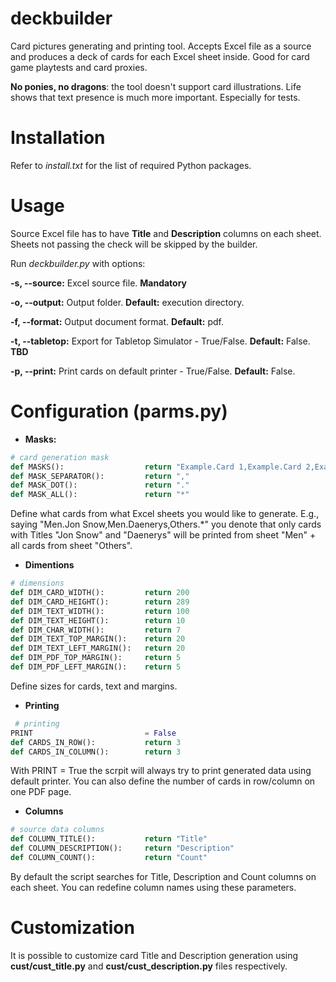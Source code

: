 # deckbuilder
Card pictures generating and printing tool. Accepts Excel file as a source and produces a deck of cards for each Excel sheet inside. Good for card game playtests and card proxies.

**No ponies, no dragons**: the tool doesn't support card illustrations.
Life shows that text presence is much more important. Especially for tests.
# Installation
Refer to *install.txt* for the list of required Python packages.
# Usage
Source Excel file has to have **Title** and **Description** columns on each sheet.
Sheets not passing the check will be skipped by the builder.

Run *deckbuilder.py* with options:

**-s, --source:** Excel source file. **Mandatory**

**-o, --output:** Output folder. **Default:** execution directory.
 
**-f, --format:** Output document format. **Default:** pdf.
 
**-t, --tabletop:** Export for Tabletop Simulator - True/False. **Default:** False. **TBD**

**-p, --print:** Print cards on default printer - True/False. **Default:** False.
# Configuration (parms.py)
 - **Masks:**
```python
# card generation mask
def MASKS():                  return "Example.Card 1,Example.Card 2,Example2.*"
def MASK_SEPARATOR():         return ","
def MASK_DOT():               return "."
def MASK_ALL():               return "*"
```
Define what cards from what Excel sheets you would like to generate. E.g., saying "Men.Jon Snow,Men.Daenerys,Others.*" you denote that only cards with Titles "Jon Snow" and "Daenerys" will be printed from sheet "Men" + all cards from sheet "Others".
 - **Dimentions**
```python
# dimensions
def DIM_CARD_WIDTH():         return 200
def DIM_CARD_HEIGHT():        return 289
def DIM_TEXT_WIDTH():         return 100
def DIM_TEXT_HEIGHT():        return 10
def DIM_CHAR_WIDTH():         return 7
def DIM_TEXT_TOP_MARGIN():    return 20
def DIM_TEXT_LEFT_MARGIN():   return 20
def DIM_PDF_TOP_MARGIN():     return 5
def DIM_PDF_LEFT_MARGIN():    return 5
```
Define sizes for cards, text and margins.
 - **Printing**
```python
 # printing
PRINT                         = False
def CARDS_IN_ROW():           return 3
def CARDS_IN_COLUMN():        return 3
```
With PRINT = True the scrpit will always try to print generated data using default printer. You can also define the number of cards in row/column on one PDF page.
 - **Columns**
```python
# source data columns
def COLUMN_TITLE():           return "Title"
def COLUMN_DESCRIPTION():     return "Description"
def COLUMN_COUNT():           return "Count"
```
By default the script searches for Title, Description and Count columns on each sheet. You can redefine column names using these parameters.
# Customization
It is possible to customize card Title and Description generation using **cust/cust_title.py** and **cust/cust_description.py** files respectively.
